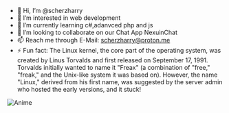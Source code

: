 - 👋 Hi, I’m @scherzharry
- 👀 I’m interested in web development
- 🌱 I’m currently learning c#,adanvced php and js
- 💞️ I’m looking to collaborate on our Chat App NexuinChat
- 📫 Reach me through E-Mail: scherzharry@proton.me
- ⚡ Fun fact:
  The Linux kernel, the core part of the operating system, was created by Linus Torvalds and first released on September 17, 1991. Torvalds initially wanted to name it "Freax" (a combination of "free," "freak," and the Unix-like system it was based on). However, the name "Linux," derived from his first name, was suggested by the server admin who hosted the early versions, and it stuck!

 ![Anime](https://i.postimg.cc/kGTjqZdd/shikimoris-not-just-cute-shikimori.gif)
